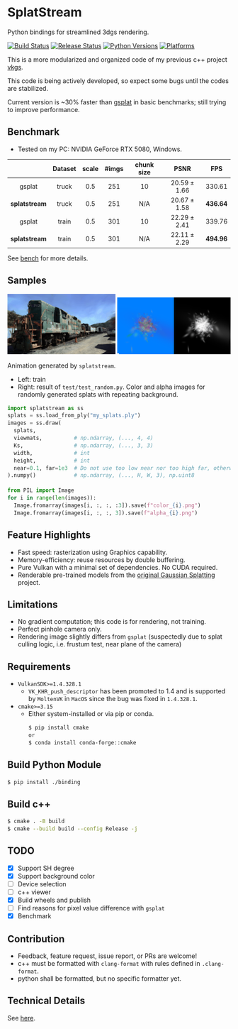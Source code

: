 # SplatStream
Python bindings for streamlined 3dgs rendering.

[![Build Status](https://github.com/jaesung-cs/splatstream/workflows/Build%20Python%20Package/badge.svg)](https://github.com/jaesung-cs/splatstream/actions/workflows/build.yml)
[![Release Status](https://github.com/jaesung-cs/splatstream/workflows/Release%20Python%20Package/badge.svg)](https://github.com/jaesung-cs/splatstream/actions/workflows/release.yml)
[![Python Versions](https://img.shields.io/badge/python-3.10%20%7C%203.11%20%7C%203.12%20%7C%203.13%20%7C%203.14-blue.svg)](https://www.python.org/downloads/)
[![Platforms](https://img.shields.io/badge/platform-linux%20%7C%20windows%20%7C%20macos-lightgrey.svg)](https://github.com/jaesung-cs/splatstream/actions)

This is a more modularized and organized code of my previous c++ project [vkgs](https://github.com/jaesung-cs/vkgs).

This code is being actively developed, so expect some bugs until the codes are stabilized.

Current version is ~30% faster than [gsplat](https://github.com/nerfstudio-project/gsplat) in basic benchmarks; still trying to improve performance.

## Benchmark
- Tested on my PC: NVIDIA GeForce RTX 5080, Windows.

|    | Dataset | scale | #imgs | chunk size | PSNR | FPS |
|:--:|:-------:|:-----:|:-----:|:----------:|:----:|:---:|
|   gsplat        | truck | 0.5 | 251 |  10 | 20.59 ± 1.66 |   330.61   |
| **splatstream** | truck | 0.5 | 251 | N/A | 20.67 ± 1.58 | **436.64** |
|   gsplat        | train | 0.5 | 301 |  10 | 22.29 ± 2.41 |   339.76   |
| **splatstream** | train | 0.5 | 301 | N/A | 22.11 ± 2.29 | **494.96** |

See [bench](/bench/README.md) for more details.

## Samples

![train](/media/train.gif) ![random](/media/random.gif)

Animation generated by `splatstream`.
- Left: train
- Right: result of `test/test_random.py`. Color and alpha images for randomly generated splats with repeating background.
```python
import splatstream as ss
splats = ss.load_from_ply("my_splats.ply")
images = ss.draw(
  splats,
  viewmats,          # np.ndarray, (..., 4, 4)
  Ks,                # np.ndarray, (..., 3, 3)
  width,             # int
  height,            # int
  near=0.1, far=1e3  # Do not use too low near nor too high far, otherwise z-fighting
).numpy()            # np.ndarray, (..., H, W, 3), np.uint8

from PIL import Image
for i in range(len(images)):
  Image.fromarray(images[i, :, :, :3]).save(f"color_{i}.png")
  Image.fromarray(images[i, :, :, 3]).save(f"alpha_{i}.png")
```

## Feature Highlights
- Fast speed: rasterization using Graphics capability.
- Memory-efficiency: reuse resources by double buffering.
- Pure Vulkan with a minimal set of dependencies. No CUDA required.
- Renderable pre-trained models from the [original Gaussian Splatting](https://github.com/graphdeco-inria/gaussian-splatting) project.

## Limitations
- No gradient computation; this code is for rendering, not training.
- Perfect pinhole camera only.
- Rendering image slightly differs from `gsplat` (suspectedly due to splat culling logic, i.e. frustum test, near plane of the camera)

## Requirements
- `VulkanSDK>=1.4.328.1`
  - `VK_KHR_push_descriptor` has been promoted to 1.4 and is supported by `MoltenVK` in `MacOS` since the bug was fixed in `1.4.328.1`.
- `cmake>=3.15`
  - Either system-installed or via pip or conda.
    ```bash
    $ pip install cmake
    or
    $ conda install conda-forge::cmake
    ```

## Build Python Module
```bash
$ pip install ./binding
```

## Build c++
```bash
$ cmake . -B build
$ cmake --build build --config Release -j
```

## TODO
- [x] Support SH degree
- [x] Support background color
- [ ] Device selection
- [ ] c++ viewer
- [x] Build wheels and publish
- [ ] Find reasons for pixel value difference with `gsplat`
- [x] Benchmark

## Contribution

- Feedback, feature request, issue report, or PRs are welcome!
- c++ must be formatted with `clang-format` with rules defined in `.clang-format`.
- python shall be formatted, but no specific formatter yet.

## Technical Details

See [here](/DETAILS.md).
